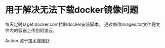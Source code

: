 # 用于解决无法下载docker镜像问题

每天定时从get.docker.com拉取docker安装脚本。
通过修改images.txt文件将文件内的容器上传到阿里云。





Action 源于[技术爬爬虾](https://github.com/tech-shrimp/me)
